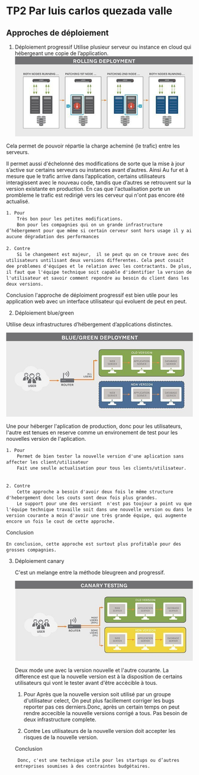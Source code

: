 # TP2 Par luis carlos quezada valle

## Approches de déploiement 

1. Déploiement progressif
Utilise plusieur serveur ou instance en cloud qui hébergeant une copie de l’application.
![rolling deployement](Image/rolling.jpg)

Cela permet de pouvoir répartie la charge acheminé (le trafic) entre les serveurs.

Il permet aussi d'échelonné des modifications de sorte que la mise à jour s’active sur certains serveurs ou instances avant d’autres. Ainsi Au fur et à mesure que le trafic arrive dans l’application, certains utilisateurs interagissent avec le nouveau code, tandis que d’autres se retrouvent sur la version existante en production. En cas que l'actualisation porte un prombleme le trafic est redirigé vers les cerveur qui n'ont pas encore été actualisé.

    1. Pour
        Très bon pour les petites modifications.
        Bon pour les compagnies qui on un grande infrastructure d’hébergement pour que même si certain cerveur sont hors usage il y ai aucune dégradation des performances

    2. Contre
        Si le changement est majeur,  il se peut qu on ce trouve avec des utilisateurs untilisant deux versions differentes. Cela peut cosait dee problemes d'équipes et le relation avec les contractants. De plus, il faut que l'équipe technique soit capable d'identifier la version de l'utilisateur et savoir comment repondre au besoin du client dans les deux versions.

Conclusion l'approche de déploiment progressif est bien utile pour les application web  avec un interface utilisateur qui evoluent de peut en peut.



2. Déploiement blue/green

Utilise deux infrastructures d’hébergement d’applications distinctes.

![blue/green deployement](/Image/bluegreen.jpg)

Une pour héberger l'aplication de production, donc pour les utilisateurs,
l'autre est tenues en reserve comme un environement de test pour les nouvelles version de l'aplication.

    1. Pour
        Permet de bien tester la nouvelle version d'une aplication sans affecter les client/utilisateur
        Fait une seulle actualisation pour tous les clients/utilisateur.
        

    2. Contre
        Cette approche a besoin d'avoir deux fois le même structure d'hebergement donc les couts sont deux fois plus grandes.
        Le support pour une des versiont  n'est pas toujour a point vu que l'équipe technique travaille soit dans une nouvelle version ou dans le version courante a moin d'avoir une très grande équipe, qui augmente encore un fois le cout de cette approche.

Conclusion   
    
    En conclusion, cette approche est surtout plus profitable pour des grosses compagnies.




3. Déploiement canary

    C'est un melange entre la méthode bleugreen and progressif.

    ![canary testing](/Image/canary.jpg)

    Deux mode une avec la version nouvelle et l'autre courante.
    La difference est que la nouvelle version est à la disposition de certains utilisateurs qui vont le tester avant d'être accècible à tous.


    1. Pour
        Après que la nouvelle version soit utilisé par un groupe d'utilisateur celect, On peut plus facillement corriger les bugs reporter pas ces derniers.Donc, après un certain temps on peut rendre accecible la nouvelle versions corrigé a tous.
        Pas besoin de deux infrastructure complete.

       
    2. Contre
        Les utilisateurs de la nouvelle version doit accepter les risques de la nouvelle version.

        
    Conclusion    

        Donc, c'est une technique utile pour les startups ou d’autres entreprises soumises à des contraintes budgétaires.  
        
